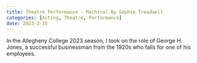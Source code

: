 ```yaml
---
title: Theatre Performance - Machinal By Sophie Treadwell
categories: [Acting, Theatre, Performance]
date: 2023-3-15
---
```


In the Allegheny College 2023 season, I took on the role of George H. Jones, a successful businessman from the 1920s who falls for one of his employees.